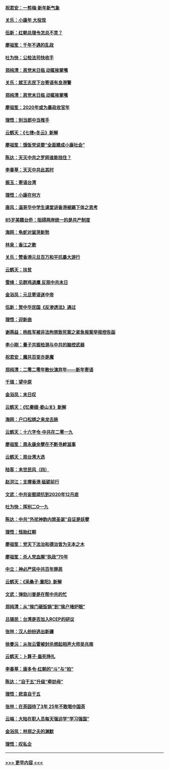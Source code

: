 #### [祝君安：一剪梅‧新年新气象](../pages/nsc993/n11776340.md?t=01091222) 
#### [关乐：小康年 大役现](../pages/nsc993/n11774213.md?t=01091222) 
#### [伍新：红朝总理令怎总不灵？](../pages/nsc993/n11770813.md?t=01091222) 
#### [廖祖笙：千年不遇的乱政](../pages/nsc993/n11770373.md?t=01091222) 
#### [吐为快：公检法司快收手](../pages/nsc993/n11770359.md?t=01091222) 
#### [郑纯清：恶党末日临 动辄挨掌嘴](../pages/nsc993/n11769912.md?t=01091222) 
#### [关乐：就王志民下台寄语有良港警](../pages/nsc993/n11769903.md?t=01091222) 
#### [郑纯清：恶党末日临 动辄挨掌嘴](../pages/nsc993/n11769356.md?t=01091222) 
#### [廖祖笙：2020年或为暴政收官年](../pages/nsc993/n11768216.md?t=01091222) 
#### [理悟：别当郎中当推手](../pages/nsc993/n11768243.md?t=01091222) 
#### [云鹤天：《七律▪冬云》新解](../pages/nsc993/n11768204.md?t=01091222) 
#### [廖祖笙：饿饭党说要“全面建成小康社会”](../pages/nsc993/n11767482.md?t=01091222) 
#### [陈达：天灭中共之罗网谁能挡住？](../pages/nsc993/n11767465.md?t=01091222) 
#### [李春草：天灭中共此其时](../pages/nsc993/n11767452.md?t=01091222) 
#### [振玉：寄语台湾](../pages/nsc993/n11767432.md?t=01091222) 
#### [理悟：小康在何方](../pages/nsc993/n11767394.md?t=01091222) 
#### [唐风：温哥华中学生课堂讲香港被踢下体之思考](../pages/nsc993/n11766848.md?t=01091222) 
#### [85岁美籍台侨：阻碍两岸统一的是共产制度](../pages/nsc993/n11765043.md?t=01091222) 
#### [海网：龟蛇对鼠哭新愁](../pages/nsc993/n11764895.md?t=01091222) 
#### [林泉：香江之歌](../pages/nsc993/n11764415.md?t=01091222) 
#### [关乐：赞香港元旦百万和平抗暴大游行](../pages/nsc993/n11764382.md?t=01091222) 
#### [云鹤天：扶贫](../pages/nsc993/n11764245.md?t=01091222) 
#### [雪绮：见群鸡退鹰  反观中共末日](../pages/nsc993/n11762112.md?t=01091222) 
#### [金浴凤：元旦寄语迷中帝](../pages/nsc993/n11761788.md?t=01091222) 
#### [伍新：贺中华民国《反渗透法》通过](../pages/nsc993/n11761994.md?t=01091222) 
#### [理悟：迎新曲](../pages/nsc993/n11761152.md?t=01091222) 
#### [谢燕益：杨胜军被非法拘禁致死案之紧急报案举报控告函](../pages/nsc993/n11756134.md?t=01091222) 
#### [李小刚：量子共振检测与中共的脑控武器](../pages/nsc993/n11754518.md?t=01091222) 
#### [祝君安：魔共百变亦是魔](../pages/nsc993/n11754469.md?t=01091222) 
#### [郑纯清：二零二零年散伙演弃年——新年寄语](../pages/nsc993/n11754195.md?t=01091222) 
#### [千瑞：望中原](../pages/nsc993/n11754159.md?t=01091222) 
#### [金浴凤：末日叹](../pages/nsc993/n11752359.md?t=01091222) 
#### [云鹤天：《忆秦娥‧娄山关》新解](../pages/nsc993/n11752348.md?t=01091222) 
#### [海网：户口松绑之来龙去脉](../pages/nsc993/n11752328.md?t=01091222) 
#### [云鹤天：十六字令‧中共在二零一九](../pages/nsc993/n11752305.md?t=01091222) 
#### [廖祖笙：周永康余孽在不断寻衅滋事](../pages/nsc993/n11751013.md?t=01091222) 
#### [云鹤天：观台湾大选](../pages/nsc993/n11751007.md?t=01091222) 
#### [陆客：末世民风（四）](../pages/nsc993/n11749203.md?t=01091222) 
#### [赵洪江：支撑香港 砥砺前行](../pages/nsc993/n11748482.md?t=01091222) 
#### [文武：中共妄图顽抗到2020年12月底](../pages/nsc993/n11748446.md?t=01091222) 
#### [吐为快：挥别二O一九](../pages/nsc993/n11748411.md?t=01091222) 
#### [陈达：中共“外扰神韵内禁圣诞”自证是妖孽](../pages/nsc993/n11748226.md?t=01091222) 
#### [理悟：怪胎红朝](../pages/nsc993/n11748206.md?t=01091222) 
#### [廖祖笙：党天下法治和德治皆为无本之木](../pages/nsc993/n11748135.md?t=01091222) 
#### [廖祖笙：杀人党血腥“执政”70年](../pages/nsc993/n11745144.md?t=01091222) 
#### [中立：神必严惩中共百年罪恶](../pages/nsc993/n11744970.md?t=01091222) 
#### [云鹤天：《采桑子‧重阳》新解](../pages/nsc993/n11744948.md?t=01091222) 
#### [文武：弹劾川普是在帮中共的忙](../pages/nsc993/n11744758.md?t=01091222) 
#### [郑纯清：从“挨门砸饭锅”到“挨户堵炉眼”](../pages/nsc993/n11744745.md?t=01091222) 
#### [吕锡民：台湾是否加入RCEP的研议](../pages/nsc993/n11744701.md?t=01091222) 
#### [张林：汉人纷纷逃出新疆](../pages/nsc993/n11743530.md?t=01091222) 
#### [徐曼沅：从张云雷被封杀想起相声大师吴兆南](../pages/nsc993/n11741816.md?t=01091222) 
#### [云鹤天：卜算子‧垂死挣扎](../pages/nsc993/n11739956.md?t=01091222) 
#### [李春草：唐多令‧红朝的“斗”与“拍”](../pages/nsc993/n11739830.md?t=01091222) 
#### [陈达：“自干五”升级“牵妨母”](../pages/nsc993/n11739724.md?t=01091222) 
#### [理悟：悲哀自干五](../pages/nsc993/n11739547.md?t=01091222) 
#### [张林：在茶园待了3年 25年不敢喝中国茶](../pages/nsc993/n11739240.md?t=01091222) 
#### [云端：大陆在职人员每天强迫学“学习强国”](../pages/nsc993/n11738735.md?t=01091222) 
#### [金浴凤：林郑之夫的渊默](../pages/nsc993/n11737735.md?t=01091222) 
#### [理悟：叹私企](../pages/nsc993/n11737715.md?t=01091222) 

----
#### [ >>> 更早内容 <<< ](../indexes/nsc993-earlier.md)
